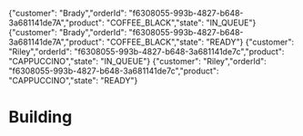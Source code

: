 {"customer": "Brady","orderId": "f6308055-993b-4827-b648-3a681141de7A","product": "COFFEE_BLACK","state": "IN_QUEUE"}
{"customer": "Brady","orderId": "f6308055-993b-4827-b648-3a681141de7A","product": "COFFEE_BLACK","state": "READY"}
{"customer": "Riley","orderId": "f6308055-993b-4827-b648-3a681141de7c","product": "CAPPUCCINO","state": "IN_QUEUE"}
{"customer": "Riley","orderId": "f6308055-993b-4827-b648-3a681141de7c","product": "CAPPUCCINO","state": "READY"}

# Building

